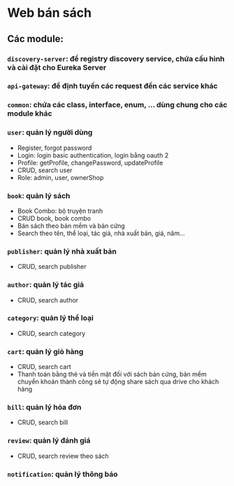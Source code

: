 # Web bán sách

## Các module:

### `discovery-server`: để registry discovery service, chứa cấu hình và cài đặt cho Eureka Server

### `api-gateway`: để định tuyến các request đến các service khác

### `common`: chứa các class, interface, enum, ... dùng chung cho các module khác

### `user`: quản lý người dùng
- Register, forgot password
- Login: login basic authentication, login bằng oauth 2
- Profile: getProfile, changePassword, updateProfile
- CRUD, search user
- Role: admin, user, ownerShop

### `book`: quản lý sách
- Book Combo: bộ truyện tranh
- CRUD book, book combo
- Bán sách theo bản mềm và bản cứng
- Search theo tên, thể loại, tác giả, nhà xuất bản, giá, năm...

### `publisher`: quản lý nhà xuất bản
- CRUD, search publisher

### `author`: quản lý tác giả
- CRUD, search author

### `category`: quản lý thể loại
- CRUD, search category

### `cart`: quản lý giỏ hàng
- CRUD, search cart
- Thanh toán bằng thẻ và tiền mặt đối với sách bản cứng, bản mềm chuyển khoản thành công sẽ tự động share sách qua drive cho khách hàng

### `bill`: quản lý hóa đơn
- CRUD, search bill

### `review`: quản lý đánh giá
- CRUD, search review theo sách

### `notification`: quản lý thông báo